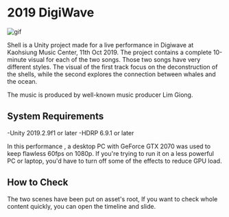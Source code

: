 # 2019 DigiWave
![gif](https://i.imgur.com/LfpNMZT.gif) 

Shell is a Unity project made for a live performance in Digiwave at Kaohsiung Music Center, 11th Oct 2019.
The project contains a complete 10-minute visual for each of the two songs. Those two songs have very different styles. The visual of the first track focus on the deconstruction of the shells, while the second explores the connection between whales and the ocean.

The music is produced by well-known music producer Lim Giong.

System Requirements
-------------------
-Unity 2019.2.9f1 or later
-HDRP 6.9.1 or later

In this performance , a desktop PC with GeForce GTX 2070 was used to keep flawless 60fps on 1080p. If you're trying to run it on a less powerful PC or laptop, you'd have to turn off some of the effects to reduce GPU load.

How to Check
-------------------
The two scenes have been put on asset's root, If you want to check whole content quickly, you can open the timeline and slide.
